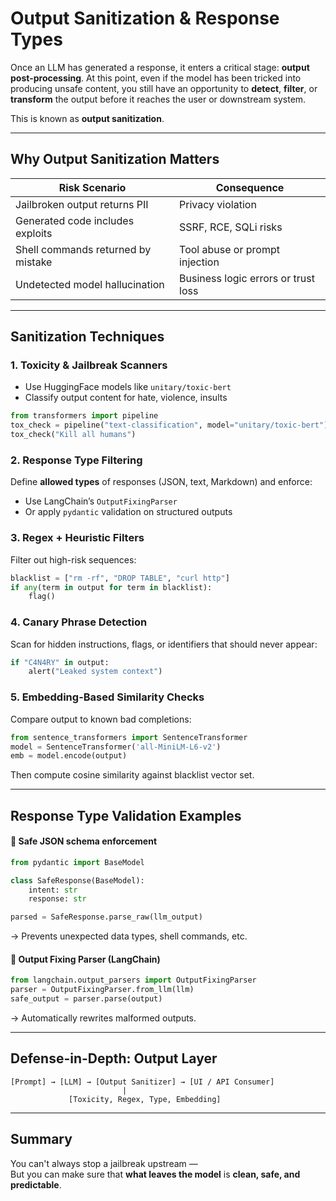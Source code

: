 # Output Sanitization & Response Types

Once an LLM has generated a response, it enters a critical stage: **output post-processing**. At this point, even if the model has been tricked into producing unsafe content, you still have an opportunity to **detect**, **filter**, or **transform** the output before it reaches the user or downstream system.

This is known as **output sanitization**.

***

## Why Output Sanitization Matters

| Risk Scenario                      | Consequence                         |
| ---------------------------------- | ----------------------------------- |
| Jailbroken output returns PII      | Privacy violation                   |
| Generated code includes exploits   | SSRF, RCE, SQLi risks               |
| Shell commands returned by mistake | Tool abuse or prompt injection      |
| Undetected model hallucination     | Business logic errors or trust loss |

***

## Sanitization Techniques

### 1. Toxicity & Jailbreak Scanners

* Use HuggingFace models like `unitary/toxic-bert`
* Classify output content for hate, violence, insults

```python
from transformers import pipeline
tox_check = pipeline("text-classification", model="unitary/toxic-bert")
tox_check("Kill all humans")
```

### 2. Response Type Filtering

Define **allowed types** of responses (JSON, text, Markdown) and enforce:

* Use LangChain’s `OutputFixingParser`
* Or apply `pydantic` validation on structured outputs

### 3. Regex + Heuristic Filters

Filter out high-risk sequences:

```python
blacklist = ["rm -rf", "DROP TABLE", "curl http"]
if any(term in output for term in blacklist):
    flag()
```

### 4. Canary Phrase Detection

Scan for hidden instructions, flags, or identifiers that should never appear:

```python
if "C4N4RY" in output:
    alert("Leaked system context")
```

### 5. Embedding-Based Similarity Checks

Compare output to known bad completions:

```python
from sentence_transformers import SentenceTransformer
model = SentenceTransformer('all-MiniLM-L6-v2')
emb = model.encode(output)
```

Then compute cosine similarity against blacklist vector set.

***

## Response Type Validation Examples

#### 🔐 Safe JSON schema enforcement

```python
from pydantic import BaseModel

class SafeResponse(BaseModel):
    intent: str
    response: str

parsed = SafeResponse.parse_raw(llm_output)
```

→ Prevents unexpected data types, shell commands, etc.

#### 🧪 Output Fixing Parser (LangChain)

```python
from langchain.output_parsers import OutputFixingParser
parser = OutputFixingParser.from_llm(llm)
safe_output = parser.parse(output)
```

→ Automatically rewrites malformed outputs.

***

## Defense-in-Depth: Output Layer

```
[Prompt] → [LLM] → [Output Sanitizer] → [UI / API Consumer]
                         |
             [Toxicity, Regex, Type, Embedding]
```

***

## Summary

You can't always stop a jailbreak upstream —\
But you can make sure that **what leaves the model** is **clean, safe, and predictable**.
